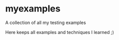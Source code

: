 # myexamples
A collection of all my testing examples

Here keeps all examples and techniques I learned ;)

